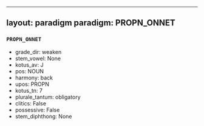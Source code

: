 
---
layout: paradigm
paradigm: PROPN_ONNET
---
### ` PROPN_ONNET `


* grade_dir: weaken
* stem_vowel: None
* kotus_av: J
* pos: NOUN
* harmony: back
* upos: PROPN
* kotus_tn: 7
* plurale_tantum: obligatory
* clitics: False
* possessive: False
* stem_diphthong: None
